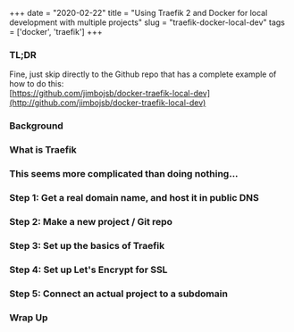 +++ 
date = "2020-02-22"
title = "Using Traefik 2 and Docker for local development with multiple projects"
slug = "traefik-docker-local-dev" 
tags = ['docker', 'traefik']
+++

### TL;DR
Fine, just skip directly to the Github repo that has a complete example of how to do this:  
[https://github.com/jimbojsb/docker-traefik-local-dev](http://github.com/jimbojsb/docker-traefik-local-dev)

### Background

### What is Traefik

### This seems more complicated than doing nothing...

### Step 1: Get a real domain name, and host it in public DNS

### Step 2: Make a new project / Git repo

### Step 3: Set up the basics of Traefik

### Step 4: Set up Let's Encrypt for SSL

### Step 5: Connect an actual project to a subdomain

### Wrap Up 